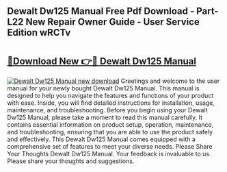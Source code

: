 ## Dewalt Dw125 Manual Free Pdf Download - Part-L22 New Repair Owner Guide - User Service Edition wRCTv

# <h2><a href="http://bc82970.oget.top/?id=Dewalt+Dw125+Manual">🔗Download New 👉🔴 Dewalt Dw125 Manual</a></h2>

[![Dewalt Dw125 Manual new download](https://i.imgur.com/5g1atiW.png)](http://bc82970.oget.top/?id=Dewalt+Dw125+Manual)
Greetings and welcome to the user manual for your newly bought Dewalt Dw125 Manual. This manual is designed to help you navigate the features and functions of your product with ease. Inside, you will find detailed instructions for installation, usage, maintenance, and troubleshooting. Before you begin using your Dewalt Dw125 Manual, please take a moment to read this manual carefully. It contains essential information on product setup, operation, maintenance, and troubleshooting, ensuring that you are able to use the product safely and effectively. This Dewalt Dw125 Manual comes equipped with a comprehensive set of features to meet your diverse needs. Please Share Your Thoughts Dewalt Dw125 Manual. Your feedback is invaluable to us. Please share your thoughts and suggestions.
